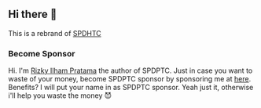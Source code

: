 ## Hi there 👋

This is a rebrand of [SPDHTC](https://github.com/rizkyilhampra/spdhtc)

### Become Sponsor
Hi. I'm [Rizky Ilham Pratama](https://github.com/rizkyilhampra) the author of SPDPTC. Just in case you want to waste of your money, become SPDPTC sponsor by sponsoring me at [here](https://github.com/sponsor/rizkyilhampra). Benefits? I will put your name in as SPDPTC sponsor. Yeah just it, otherwise i'll help you waste the money 😈
